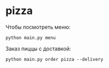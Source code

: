 # pizza

Чтобы посмотреть меню: 
```
python main.py menu
```

Заказ пиццы с доставкой:
```
python main.py order pizza --delivery
```
